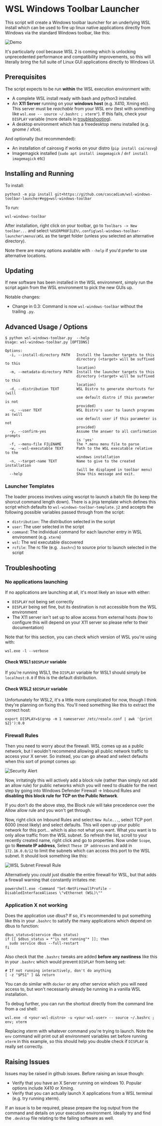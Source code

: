 # WSL Windows Toolbar Launcher

This script will create a Windows toolbar launcher for an underlying WSL install which
can be used to fire up linux native applications directly from Windows via the standard
Windows toolbar, like this:

![Demo](https://github.com/cascadium/wsl-windows-toolbar-launcher/raw/master/assets/demo.gif)

It's particularly cool because WSL 2 is coming which is unlocking unprecedented performance
and compatibility improvements, so this will literally bring the full suite of Linux GUI
applications directly to Windows UI.

## Prerequisites

The script expects to be run **within** the WSL execution environment with:

* A complete WSL install ready with bash and python3 installed.
* An **X11 Server** running on your **windows host** (e.g. X410, Xming etc). This server
  must be *reachable* from your WSL env (test with something like `wsl.exe -- source ~/.bashrc ; xterm"`).
  If this fails, check your `DISPLAY` variable (more details in [troubleshooting](#troubleshooting)).
* A desktop environment which has a freedesktop menu installed (e.g. gnome / xfce).

And optionally (but recommended):

* An installation of cairosvg if works on your distro (`pip install cairosvg`)
* Imagemagick installed (`sudo apt install imagemagick` / `dnf install imagemagick` etc)

## Installing and Running

To install:

    python3 -m pip install git+https://github.com/cascadium/wsl-windows-toolbar-launcher#egg=wsl-windows-toolbar

To run:

    wsl-windows-toolbar

After installation, right click on your toolbar, go to
`Toolbars -> New toolbar...` and select
`%USERPROFILE%\.config\wsl-windows-toolbar-launcher\menus\WSL` as the target folder (unless
you selected an alternative directory).

Note there are many options available with `--help` if you'd prefer to use alternative locations.

## Updating

If new software has been installed in the WSL environment, simply run the script again from the WSL environment to pick
the new GUIs up.

Notable changes:

* Change in 0.3: Command is now `wsl-windows-toolbar` without the trailing `.py`.

## Advanced Usage / Options

```
$ python wsl-windows-toolbar.py  --help
Usage: wsl-windows-toolbar.py [OPTIONS]

Options:
  -i, --install-directory PATH   Install the launcher targets to this
                                 directory (<target> will be suffixed to this
                                 location)
  -m, --metadata-directory PATH  Install the launcher targets to this
                                 directory (<target> will be suffixed to this
                                 location)
  -d, --distribution TEXT        WSL Distro to generate shortcuts for (will
                                 use default distro if this parameter is not
                                 provided)
  -u, --user TEXT                WSL Distro's user to launch programs as (will
                                 use default user if this parameter is not
                                 provided)
  -y, --confirm-yes              Assume the answer to all confirmation prompts
                                 is 'yes'
  -f, --menu-file FILENAME       The *.menu menu file to parse
  -w, --wsl-executable TEXT      Path to the WSL executable relative to the
                                 windows installation
  -n, --target-name TEXT         Name to give to the created installation
                                 (will be displayed in toolbar menu)
  --help                         Show this message and exit.
```

### Launcher Templates

The loader process involves using wscript to launch a batch file (to keep the shorcut command
length down). There is a jinja template which defines this script which defaults to
`wsl-windows-toolbar-template.j2` and accepts the following possible variables passed
through from the script:

* `distribution`: The distribution selected in the script
* `user`: The user selected in the script
* `command`: The individual command for each launcher entry in WSL environment (e.g. `xterm`)
* `wsl`: The wsl executable discovered
* `rcfile`: The rc file (e.g. `.bashrc`) to source prior to launch selected in the script

## Troubleshooting

### No applications launching

If no applications are launching at all, it's most likely an issue with either:

* `DISPLAY` not being set correctly
* `DISPLAY` being set fine, but its destination is not accessible from the WSL environment
* The X11 server isn't set up to allow access from external hosts (how to configure this will depend on your X11 server
  so please refer to their documentation)

Note that for this section, you can check which version of WSL you're using with:

    wsl.exe -l --verbose

#### Check WSL1 `$DISPLAY` variable

If you're running WSL1, the `DISPLAY` variable for WSL1 should simply be `localhost:0.0`
if this is the default distribution.

#### Check WSL2 `$DISPLAY` variable

Unfortunately for WSL2, it's a little more complicated for now, though I think they're
planning on fixing this. You'll need something like this to extract the correct host:

    export DISPLAY=$(grep -m 1 nameserver /etc/resolv.conf | awk '{print $2}'):0.0

### Firewall Rules

Then you need to worry about the firewall. WSL comes up as a public network, but I wouldn't recommend
allowing all public network traffic to access your X server. So instead, you can go ahead and select
defaults when this sort of prompt comes up:

![Security Alert](https://github.com/cascadium/wsl-windows-toolbar-launcher/raw/master/assets/security_alert.png)

Now, irritatingly this will actively add a block rule (rather than simply not add an allow rule) for public networks
which you will need to disable for the next step by going into Windows Defender Firewall -> Inbound Rules and
**disabling this block rule for TCP on the Public Network**.

If you don't do the above step, the Block rule will take precedence over the Allow allow rule and you won't get through.

Now, right click on Inbound Rules and select `New Rule...`, select TCP port 6000 (most likely) and select defaults. This
will open up your public network for this port... which is also not what you want. What you want is to only allow traffic
from the WSL subnet. So refresh the list, scroll to your recently created name, right click and go to properties. Now
under `Scope`, go to **Remote IP address**, Select `These IP addresses` and add in `172.16.0.0/12` to limit the subnets
which can access this port to the WSL subnet. It should look something like this:

![WSL Subnet Firewall Rule](https://github.com/cascadium/wsl-windows-toolbar-launcher/raw/master/assets/firewall_rule_wsl_subnet.png)

Alternatively you *could* just disable the entire firewall for WSL, but that adds a firewall warning that constantly
irritates me:

    powershell.exe -Command "Set-NetFirewallProfile -DisabledInterfaceAliases \"vEthernet (WSL)\""

### Application X not working

Does the application use dbus? If so, it's recommended to put something like this in your `.bashrc` to satisfy the many
applications which depend on dbus to function:

    dbus_status=$(service dbus status)
    if [[ $dbus_status = *"is not running"* ]]; then
      sudo service dbus --full-restart
    fi

Also check that the `.bashrc` tweaks are added **before any nastiness** like this in your `.bashrc` which would prevent `DISPLAY` from being set:

    # If not running interactively, don't do anything
    [ -z "$PS1" ] && return

You can do similar with `docker` or any other service which you will need access to, but won't necessarily already be
running in a vanilla WSL installation.

To debug further, you can run the shortcut directly from the command line from a `cmd` shell:

    wsl.exe -d <your-wsl-distro> -u <your-wsl-user> -- source ~/.bashrc ; env; xterm

Replacing xterm with whatever command you're trying to launch. Note the `env` command will
print out all environment variables set before running `xterm` in this example, so this should
help you double check if `DISPLAY` is really set correctly. 


## Raising Issues

Issues may be raised in github issues. Before raising an issue though:

* Verify that you have an X Server running on windows 10. Popular options include X410 or Xming.
* Verify that you can actually launch X applications from a WSL terminal (e.g. try running xterm).

If an issue is to be required, please prepare the log output from the command and details on your
execution environment. Ideally try and find the `.desktop` file relating to the failing software as well.

